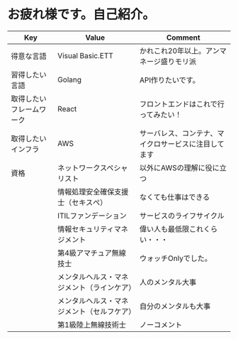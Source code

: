お疲れ様です。自己紹介。
=============
|           Key               |         Value         |  Comment   | 
| ------------------------ | ---------------- | --- | 
| 得意な言語               | Visual Basic.ETT | かれこれ20年以上。アンマネージ盛りモリ派    | 
| 習得したい言語           | Golang           | API作りたいです。    | 
| 取得したいフレームワーク | React            | フロントエンドはこれで行ってみたい！    | 
| 取得したいインフラ | AWS            | サーバレス、コンテナ、マイクロサービスに注目してます   | 
| 資格 | ネットワークスペシャリスト            | 以外にAWSの理解に役に立つ    | 
| 　　 | 情報処理安全確保支援士（セキスぺ）           | なくても仕事はできる    | 
| 　　 | ITILファンデーション           | サービスのライフサイクル    | 
| 　　 | 情報セキュリティマネジメント           | 偉い人も最低限これくらい・・・    | 
| 　　 | 第4級アマチュア無線技士           | ウォッチOnlyでした。    | 
| 　　 | メンタルヘルス・マネジメント（ラインケア）           | 人のメンタル大事    | 
| 　　 | メンタルヘルス・マネジメント（セルフケア）           | 自分のメンタルも大事    | 
| 　　 | 第1級陸上無線技術士           | ノーコメント    | 
